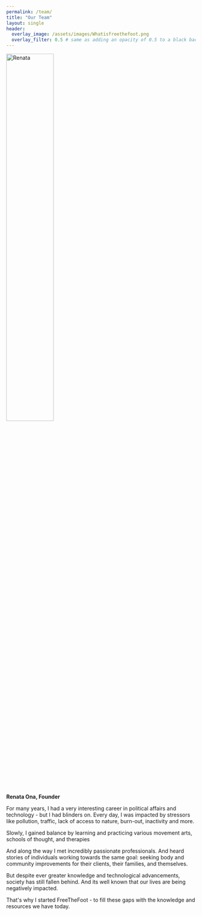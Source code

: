 ```yaml
---
permalink: /team/
title: "Our Team"
layout: single
header:
  overlay_image: /assets/images/Whatisfreethefoot.png
  overlay_filter: 0.5 # same as adding an opacity of 0.5 to a black background
---
```


<img src="{{ site.baseurl }}/assets/images/Renata.png" style="width: 50%; height: auto;" alt="Renata">

<b>Renata Ona, Founder</b>

<p>For many years, I had a very interesting career in political affairs and technology - but I had blinders on. Every day, I was impacted by stressors like pollution, traffic, lack of access to nature, burn-out, inactivity and more.</p> 

<p>Slowly, I gained balance by learning and practicing various movement arts, schools of thought, and therapies</p>

<p>And along the way I met incredibly passionate professionals. And heard stories of individuals working towards the same goal: seeking body and community improvements for their clients, their families, and themselves.</p> 

<p>But despite ever greater knowledge and technological advancements, society has still fallen behind. And its well known that our lives are being negatively impacted.</p>   

<p>That's why I started FreeTheFoot - to fill these gaps with the knowledge and resources we have today.</p> 







